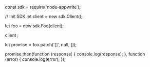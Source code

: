 const sdk = require('node-appwrite');

// Init SDK
let client = new sdk.Client();

let foo = new sdk.Foo(client);

client
;

let promise = foo.patch('[]', null, []);

promise.then(function (response) {
    console.log(response);
}, function (error) {
    console.log(error);
});